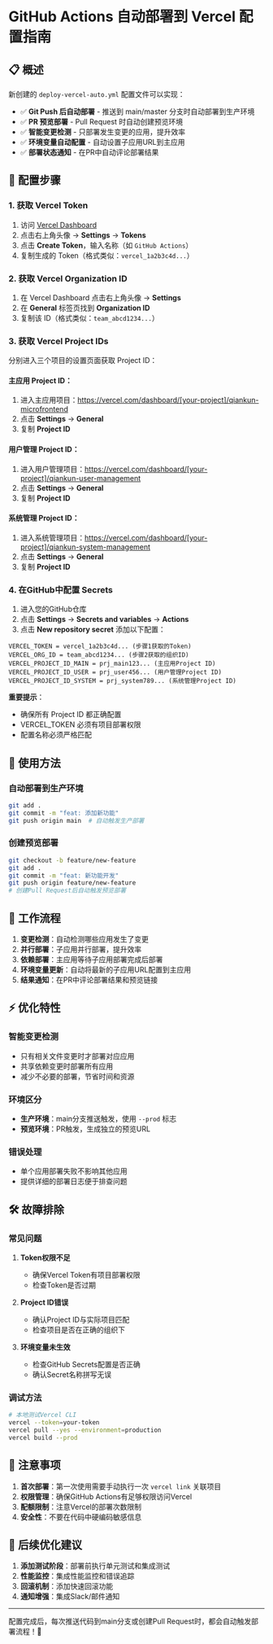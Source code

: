 # GitHub Actions 自动部署到 Vercel 配置指南

## 📋 概述

新创建的 `deploy-vercel-auto.yml` 配置文件可以实现：

- ✅ **Git Push 后自动部署** - 推送到 main/master 分支时自动部署到生产环境
- ✅ **PR 预览部署** - Pull Request 时自动创建预览环境
- ✅ **智能变更检测** - 只部署发生变更的应用，提升效率
- ✅ **环境变量自动配置** - 自动设置子应用URL到主应用
- ✅ **部署状态通知** - 在PR中自动评论部署结果

## 🔧 配置步骤

### 1. 获取 Vercel Token

1. 访问 [Vercel Dashboard](https://vercel.com/dashboard)
2. 点击右上角头像 → **Settings** → **Tokens**
3. 点击 **Create Token**，输入名称（如 `GitHub Actions`）
4. 复制生成的 Token（格式类似：`vercel_1a2b3c4d...`）

### 2. 获取 Vercel Organization ID

1. 在 Vercel Dashboard 点击右上角头像 → **Settings**
2. 在 **General** 标签页找到 **Organization ID**
3. 复制该 ID（格式类似：`team_abcd1234...`）

### 3. 获取 Vercel Project IDs

分别进入三个项目的设置页面获取 Project ID：

#### 主应用 Project ID：
1. 进入主应用项目：https://vercel.com/dashboard/[your-project]/qiankun-microfrontend
2. 点击 **Settings** → **General**
3. 复制 **Project ID**

#### 用户管理 Project ID：
1. 进入用户管理项目：https://vercel.com/dashboard/[your-project]/qiankun-user-management
2. 点击 **Settings** → **General**
3. 复制 **Project ID**

#### 系统管理 Project ID：
1. 进入系统管理项目：https://vercel.com/dashboard/[your-project]/qiankun-system-management
2. 点击 **Settings** → **General**
3. 复制 **Project ID**

### 4. 在GitHub中配置 Secrets

1. 进入您的GitHub仓库
2. 点击 **Settings** → **Secrets and variables** → **Actions**
3. 点击 **New repository secret** 添加以下配置：

```
VERCEL_TOKEN = vercel_1a2b3c4d... (步骤1获取的Token)
VERCEL_ORG_ID = team_abcd1234... (步骤2获取的组织ID)
VERCEL_PROJECT_ID_MAIN = prj_main123... (主应用Project ID)
VERCEL_PROJECT_ID_USER = prj_user456... (用户管理Project ID)
VERCEL_PROJECT_ID_SYSTEM = prj_system789... (系统管理Project ID)
```

**重要提示**：
- 确保所有 Project ID 都正确配置
- VERCEL_TOKEN 必须有项目部署权限
- 配置名称必须严格匹配

## 🚀 使用方法

### 自动部署到生产环境
```bash
git add .
git commit -m "feat: 添加新功能"
git push origin main  # 自动触发生产部署
```

### 创建预览部署
```bash
git checkout -b feature/new-feature
git add .
git commit -m "feat: 新功能开发"
git push origin feature/new-feature
# 创建Pull Request后自动触发预览部署
```

## 🔄 工作流程

1. **变更检测**：自动检测哪些应用发生了变更
2. **并行部署**：子应用并行部署，提升效率
3. **依赖部署**：主应用等待子应用部署完成后部署
4. **环境变量更新**：自动将最新的子应用URL配置到主应用
5. **结果通知**：在PR中评论部署结果和预览链接

## ⚡ 优化特性

### 智能变更检测
- 只有相关文件变更时才部署对应应用
- 共享依赖变更时部署所有应用
- 减少不必要的部署，节省时间和资源

### 环境区分
- **生产环境**：main分支推送触发，使用 `--prod` 标志
- **预览环境**：PR触发，生成独立的预览URL

### 错误处理
- 单个应用部署失败不影响其他应用
- 提供详细的部署日志便于排查问题

## 🛠️ 故障排除

### 常见问题

1. **Token权限不足**
   - 确保Vercel Token有项目部署权限
   - 检查Token是否过期

2. **Project ID错误**
   - 确认Project ID与实际项目匹配
   - 检查项目是否在正确的组织下

3. **环境变量未生效**
   - 检查GitHub Secrets配置是否正确
   - 确认Secret名称拼写无误

### 调试方法
```bash
# 本地测试Vercel CLI
vercel --token=your-token
vercel pull --yes --environment=production
vercel build --prod
```

## 📝 注意事项

1. **首次部署**：第一次使用需要手动执行一次 `vercel link` 关联项目
2. **权限管理**：确保GitHub Actions有足够权限访问Vercel
3. **配额限制**：注意Vercel的部署次数限制
4. **安全性**：不要在代码中硬编码敏感信息

## 🎯 后续优化建议

1. **添加测试阶段**：部署前执行单元测试和集成测试
2. **性能监控**：集成性能监控和错误追踪
3. **回滚机制**：添加快速回滚功能
4. **通知增强**：集成Slack/邮件通知

---

配置完成后，每次推送代码到main分支或创建Pull Request时，都会自动触发部署流程！🎉